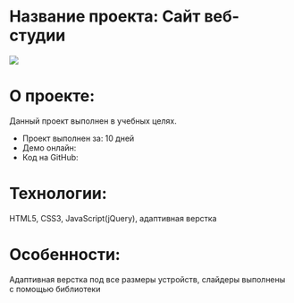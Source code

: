<h1>Название проекта: Сайт веб-студии </h1>
<img src="https://github.com/Realex001/window-HTML-CSS-JS/assets/164393853/6fe22e4b-ce18-42ef-bcc2-03aaca59ffca" >

<h1>О проекте:</h1>
<p>Данный проект выполнен в учебных целях.</p>
<ul>
  <li>Проект выполнен за: 10 дней</li>
  <li>Демо онлайн:  </li>
  <li>Код на GitHub:  </li>
</ul>

<h1>Технологии:</h1>
<p>HTML5, CSS3, JavaScript(jQuery), адаптивная верстка</p>

<h1>Особенности:</h1>
<p>Адаптивная верстка под все размеры устройств, слайдеры выполнены с помощью библиотеки  </p>
